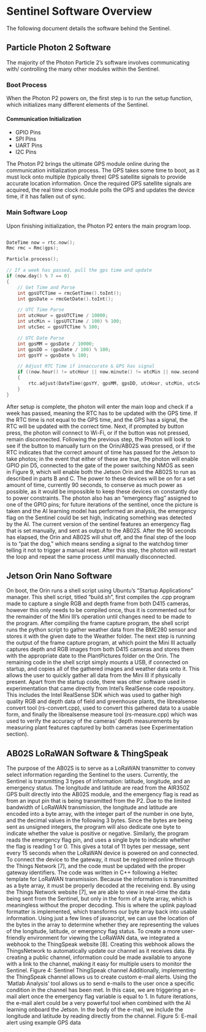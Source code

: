 # Sentinel Software Overview

The following document details the software behind the Sentinel.

## Particle Photon 2 Software

The majority of the Photon Particle 2’s software
involves communicating with/ controlling the many other
modules within the Sentinel.

### Boot Process

When the Photon P2 powers on,
the first step is to run the setup function, which
initializes many different elements of the Sentinel.

#### Communication Initialization

* GPIO Pins
* SPI Pins
* UART Pins
* I2C Pins

The Photon P2 brings the ultimate GPS module online during the communication initialization process. The GPS takes some time to boot, as it must lock onto multiple (typically three) GPS satellite signals to provide accurate location information. Once the required GPS satellite signals are acquired, the real time clock module polls the GPS and updates the device time, if it has fallen out of sync.

### Main Software Loop

Upon finishing initialization, the Photon P2 enters the main program loop.

```c

DateTime now = rtc.now();
Rmc rmc = Rmc(gps);

Particle.process();

// If a week has passed, pull the gps time and update
if (now.day() % 7 == 0)
{
    // Get Time and Parse
    int gpsUTCTime = rmcGetTime().toInt();
    int gpsDate = rmcGetDate().toInt();

    // UTC Time Parse
    int utcHour = gpsUTCTime / 10000;
    int utcMin = (gpsUTCTime / 100) % 100;
    int utcSec = gpsUTCTime % 100;

    // UTC Date Parse
    int gpsMM = gpsDate / 10000;
    int gpsDD = (gpsDate / 100) % 100;
    int gpsYY = gpsDate % 100;

    // Adjust RTC Time if innaccurate & GPS has signal
    if ((now.hour() != utcHour || now.minute() != utcMin || now.second() != utcSec) && rmc.northSouthIndicator[0] != '\0')
    {
        rtc.adjust(DateTime(gpsYY, gpsMM, gpsDD, utcHour, utcMin, utcSec));
    }
}
```



After setup is complete, the
photon will enter the main loop and check if a week has
passed, meaning the RTC has to be updated with the GPS
time. If the RTC time is not equal to the GPS time, and the
GPS has a signal, the RTC will be updated with the correct
time. Next, if prompted by button press, the photon will
connect to Wi-Fi, or if the button was not pressed, remain
disconnected. Following the previous step, the Photon will
look to see if the button to manually turn on the
Orin/AB02S was pressed, or if the RTC indicates that the
correct amount of time has passed for the Jetson to take
photos; in the event that either of these are true, the photon
will enable GPIO pin D5, connected to the gate of the power
switching NMOS as seen in Figure 9, which will enable
both the Jetson Orin and the AB02S to run as described in
parts B and C. The power to these devices will be on for a
set amount of time, currently 90 seconds, to conserve as
much power as possible, as it would be impossible to keep
these devices on constantly due to power constraints. The
photon also has an “emergency flag” assigned to one of the
GPIO pins; for future iterations of the sentinel, once the
picture is taken and the AI learning model has performed an
analysis, the emergency flag on the Sentinel could be set
high, indicating something was detected by the AI. The
current version of the sentinel features an emergency flag
that is set manually, and sent as output to the AB02S. After
the 90 seconds has elapsed, the Orin and AB02S will shut
off, and the final step of the loop is to “pat the dog,” which
means sending a signal to the watchdog timer telling it not
to trigger a manual reset. After this step, the photon will
restart the loop and repeat the same process until manually
disconnected.



## Jetson Orin Nano Software

On boot, the Orin runs a shell script using Ubuntu’s
“Startup Applications” manager. This shell script, titled
“build.sh”, first compiles the .cpp program made to capture
a single RGB and depth frame from both D415 cameras,
however this only needs to be compiled once, thus it is
commented out for the remainder of the Mini III’s operation
until changes need to be made to the program. After
compiling the frame capture program, the shell script runs
the python script to gather weather data from the BME280
sensor and stores it with the given date to the Weather
folder. The next step is running the output of the frame
capture program, at which point the Mini III actually
captures depth and RGB images from both D415 cameras
and stores them with the appropriate date to the
PlantPictures folder on the Orin. The remaining code in the
shell script simply mounts a USB, if connected on startup,
and copies all of the gathered images and weather data onto
it. This allows the user to quickly gather all data from the
Mini III if physically present.
Apart from the startup code, there was other
software used in experimentation that came directly from
Intel’s RealSense code repository. This includes the Intel
RealSense SDK which was used to gather high quality RGB
and depth data of field and greenhouse plants, the
librealsense convert tool (rs-convert.cpp), used to convert
this gathered data to a usable form, and finally the
librealsense measure tool (rs-measure.cpp) which was used
to verify the accuracy of the cameras’ depth measurements
by measuring plant features captured by both cameras (see
Experimentation section).


## AB02S LoRaWAN Software & ThingSpeak

The purpose of the AB02S is to serve as a
LoRaWAN transmitter to convey select information
regarding the Sentinel to the users. Currently, the Sentinel is
transmitting 3 types of information: latitude, longitude, and
an emergency status. The longitude and latitude are read
from the AIR350Z GPS built directly into the AB02S
module, and the emergency flag is read as from an input pin
that is being transmitted from the P2. Due to the limited
bandwidth of LoRaWAN transmission, the longitude and
latitude are encoded into a byte array, with the integer part
of the number in one byte, and the decimal values in the
following 3 bytes. Since the bytes are being sent as unsigned
integers, the program will also dedicate one byte to indicate
whether the value is positive or negative. Similarly, the
program reads the emergency flag pin, and uses a single
byte to indicate whether the flag is reading 1 or 0. This gives
a total of 11 bytes per message, sent every 15 seconds when
the LoRaWAN device is powered on and connected. To
connect the device to the gateway, it must be registered
online through the Things Network [7], and the code must
be updated with the proper gateway identifiers. The code
was written in C++ following a Heltec template for
LoRaWAN transmission.
Because the information is transmitted as a byte
array, it must be properly decoded at the receiving end. By
using the Things Network website [7], we are able to view
in real-time the data being sent from the Sentinel, but only
in the form of a byte array, which is meaningless without the
proper decoding. This is where the uplink payload formatter
is implemented, which transforms our byte array back into
usable information. Using just a few lines of javascript, we
can use the location of the bytes in the array to determine
whether they are representing the values of the longitude,
latitude, or emergency flag status.
To create a more user-friendly environment for
viewing the LoRaWAN data, we integrated a webhook to
the ThingSpeak website [8]. Creating this webhook allows
the ThingsNetwork to automatically update our channel as it
receives data. By creating a public channel, information
could be made available to anyone with a link to the
channel, making it easy for multiple users to monitor the
Sentinel.
Figure 4: Sentinel ThingSpeak channel
Additionally, implementing the ThingSpeak
channel allows us to create custom e-mail alerts. Using the
‘Matlab Analysis’ tool allows us to send e-mails to the user
once a specific condition in the channel has been met. In
this case, we are triggering an e-mail alert once the
emergency flag variable is equal to 1. In future iterations,
the e-mail alert could be a very powerful tool when
combined with the AI learning onboard the Jetson. In the
body of the e-mail, we include the longitude and latitude by
reading directly from the channel.
Figure 5: E-mail alert using example GPS data
